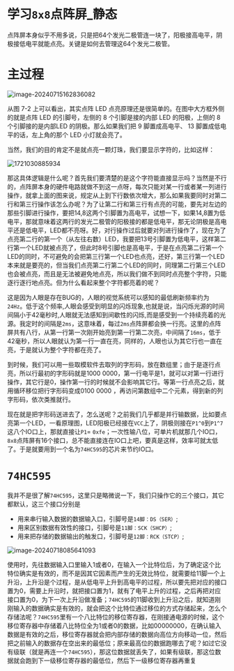 # 学习`8x8`点阵屏_静态

点阵屏本身似乎不用多说，只是把64个发光二极管连一块了，阳极接高电平，阴极接低电平就能点亮。关键是如何去管理这64个发光二极管。

# 主过程

![image-20240715162836082](https://md-wind.oss-cn-nanjing.aliyuncs.com/md/202407151628176.png)

从图 7-2 上可以看出，其实点阵 LED 点亮原理还是很简单的。在图中大方框外侧的就是点阵 LED 的引脚号，左侧的 8 个引脚是接的内部 LED 的阳极，上侧的 8 个引脚接的是内部LED 的阴极。那么如果我们把 9 脚置成高电平、 13 脚置成低电平的话，左上角的那个 LED
小灯就会亮了。  

当然，我们的目的肯定不是就点亮一颗灯珠，我们要显示字符的，比如这样：

![1721030885934](https://md-wind.oss-cn-nanjing.aliyuncs.com/md/202407151609814.jpg)

那这具体逻辑是什么呢？首先我们要清楚的是这个字符能直接显示吗？当然是不行的，点阵屏本身的硬件电路就做不到这一点呀，每次只能对某一行或者某一列进行操作，就拿上面的图来说，规定从上到下行数依次增大，那么如果我要同时对第二行和第三行操作该怎么办呢？为了让第二行和第三行有点亮的可能，要先对左边的那些引脚进行操作，要把14,8这两个引脚置为高电平，试想一下，如果14,8置为低电平，那就意味着这两行的发光二极管的阳极接的都是低电平，那无论阴极是高电平还是低电平，LED都不亮呀。好，对行操作过后就要对列进行操作了，现在为了点亮第二行的第一个（从左往右数）LED，我要把13号引脚置为低电平，这样第二行第一个LED就被点亮了，但此时8号引脚也是高电平，于是在点亮第二行第一个LED的同时，不可避免的会把第三行第一个LED也点亮，还好，第三行第一个LED本来就是要亮的，但当我们点亮第二行第二个LED的同时，同理第二行第三个LED也会被点亮，而且是无法被避免地点亮，所以我们做不到同时点亮整个字符，只能逐行逐行地点亮。但为什么看起来整个字符都亮着的呢？

这是因为人眼是存在BUG的，人眼的视觉系统可以感知的最低刷新频率约为`24Hz`。低于这个频率,人眼会感受到明显的闪烁现象,也就是说，当闪烁光源的时间间隔小于42毫秒时,人眼就无法感知到间歇性的闪烁,而是感受到一个持续亮着的光源。我定时的间隔是`2ms`，这意味着，每过`2ms`点阵屏都会换一行亮。这里的点阵屏共有八行，从第一行第一次刚开始亮到第一行第二次亮，中间隔了`16ms`，低于42毫秒，所以人眼就认为第一行一直在亮，同样的，人眼也认为其它行也一直在亮，于是就认为整个字符都在亮了。

到时候，我们可以用一些取模软件去取列的字形码，放在数组里；由于是逐行点亮，所以行最初的字形码就是1000 0000，第一行电平是1，就可以对第一行进行操作，其它行是0，操作第一行的时候就不会影响其它行。等第一行点亮之后，就用循环移位把行字形码变成0100 0000 ，再访问第数组中二个元素，得到新的列字形码，依次类推就行。

现在就是把字形码送进去了，怎么送呢？之前我们几乎都是并行输数据，比如要点亮第一个LED，一看原理图，LED阳极已经接在`VCC`上了，阴极则接在`P1^0`到`P1^7`这八个IO口上，那就直接让`P1`= `0xfe`；一次性输八位，可单片机就那几个IO口，`8x8`点阵屏有16个接口，总不能直接连在IO口上吧，要真是这样，效率可就太低了。于是就要用到一个名为`74HC595`的芯片来节约IO口。

# `74HC595`

我并不是很了解`74HC595`，这里只是略微说一下，我们只操作它的三个接口，其它都默认，这三个接口分别是

- 用来串行输入数据的数据输入口，引脚号是`14脚：DS（SER）`;
- 用来区别数据有效性的接口，引脚号是`11脚：SCK（SHCP）`;
- 用来把存储的数据输出的触发口，引脚号是`12脚：RCK（STCP）`;

![image-20240718085641093](https://md-wind.oss-cn-nanjing.aliyuncs.com/md/202407180856251.png)

使用时，先往数据输入口里输入1或者0，在输入一个比特位后，为了确定这个比特位确实是有效的，而不是因其它因素而产生的无效比特位，就需要给11脚一个上升沿，上升沿是个过程，是从低电平上升到高电平的过程，所以要先把对应的接口置为0，需要上升沿时，就把接口置为1，就有了电平上升的过程，之后再把对应接口置为0，为下一次上升沿做准备；`74HC595`的11脚收到上升沿之后，就知道刚刚输入的数据确实是有效的，就会把这个比特位通过移位的方式存储起来，怎么个存储法呢？`74HC595`里有一个八比特位的移位寄存器，在刚接通电源的时候，这个移位寄存器中存储着八比特位全为1或者0的数据，比如00000000，在确认输入数据是有效的之后，移位寄存器就会把内部存储的数据向高位方向移动一位，然后把之前输入的数据存在空出来的最低位；原来最高位的数据跑哪去了呢？如过它没有级联（就是再连一个`74HC595`），那这位数据就丢失了，如果有级联，那这位数据就会跑到下一级移位寄存器的最低位，然后下一级移位寄存器再重复